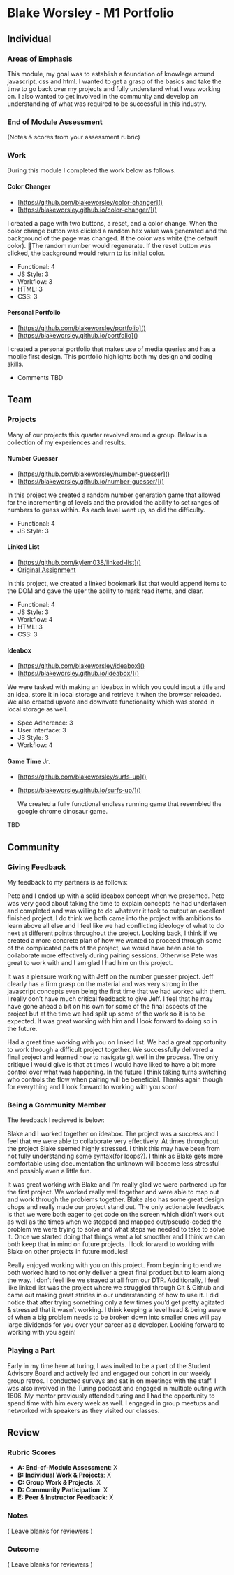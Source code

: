 # Blake Worsley - M1 Portfolio
## Individual

### Areas of Emphasis

This module, my goal was to establish a foundation of knowlege around javascript, css and html. I wanted to get a grasp of the basics and take the time to go back over my projects and fully understand what I was working on. I also wanted to get involved in the community and develop an understanding of what was required to be successful in this industry.

### End of Module Assessment

(Notes & scores from your assessment rubric)

### Work

During this module I completed the work below as follows.

#### Color Changer

* [https://github.com/blakeworsley/color-changer]()
* [https://blakeworsley.github.io/color-changer/]()

I created a page with two buttons, a reset, and a color change. When the color change button was clicked a random hex value was generated and the background of the page was changed. If the color was white (the default color). The random number would regenerate. If the reset button was clicked, the background would return to its initial color.

* Functional: 4
* JS Style: 3
* Workflow: 3
* HTML: 3
* CSS: 3

#### Personal Portfolio

* [https://github.com/blakeworsley/portfolio]()
* [https://blakeworsley.github.io/portfolio]()

I created a personal portfolio that makes use of media queries and has a mobile first design. This portfolio highlights both my design and coding skills.

* Comments TBD

## Team

### Projects

Many of our projects this quarter revolved around a group. Below is a collection of my experiences and results.

#### Number Guesser

* [https://github.com/blakeworsley/number-guesser]()
* [https://blakeworsley.github.io/number-guesser/]()

In this project we created a random number generation game that allowed for the incrementing of levels and the provided the ability to set ranges of numbers to guess within. As each level went up, so did the difficulty. 

* Functional: 4
* JS Style: 3


#### Linked List

* [https://github.com/kylem038/linked-list]()
* [Original Assignment]()

In this project, we created a linked bookmark list that would append items to the DOM and gave the user the ability to mark read items, and clear. 

* Functional: 4
* JS Style: 3
* Workflow: 4
* HTML: 3
* CSS: 3


#### Ideabox

* [https://github.com/blakeworsley/ideabox]()
* [https://blakeworsley.github.io/ideabox/]()

We were tasked with making an ideabox in which you could input a title and an idea, store it in local storage and retrieve it when the browser reloaded. We also created upvote and downvote functionality which was stored in local storage as well.

* Spec Adherence: 3
* User Interface: 3
* JS Style: 3
* Workflow: 4


#### Game Time Jr.

* [https://github.com/blakeworsley/surfs-up]()
* [https://blakeworsley.github.io/surfs-up/]()

    We created a fully functional endless running game that resembled the google chrome dinosaur game. 

TBD

## Community

### Giving Feedback

My feedback to my partners is as follows:

Pete and I ended up with a solid ideabox concept when we presented. Pete was very good about taking the time to explain concepts he had undertaken and completed and was willing to do whatever it took to output an excellent finished project. I do think we both came into the project with ambitions to learn above all else and I feel like we had conflicting ideology of what to do next at different points throughout the project. Looking back, I think if we created a more concrete plan of how we wanted to proceed through some of the complicated parts of the project, we would have been able to collaborate more effectively during pairing sessions. Otherwise Pete was great to work with and I am glad I had him on this project.

It was a pleasure working with Jeff on the number guesser project. Jeff clearly has a firm grasp on the material and was very strong in the javascript concepts even being the first time that we had worked with them. I really don’t have much critical feedback to give Jeff. I feel that he may have gone ahead a bit on his own for some of the final aspects of the project but at the time we had split up some of the work so it is to be expected. It was great working with him and I look forward to doing so in the future.

Had a great time working with you on linked list. We had a great opportunity to work through a difficult project together. We successfully delivered a final project and learned how to navigate git well in the process. The only critique I would give is that at times I would have liked to have a bit more control over what was happening. In the future I think taking turns switching who controls the flow when pairing will be beneficial. Thanks again though for everything and I look forward to working with you soon!

### Being a Community Member

The feedback I recieved is below:

Blake and I worked together on ideabox. The project was a success and I feel that we were able to collaborate very effectively. At times throughout the project Blake seemed highly stressed. I think this may have been from not fully understanding some syntax(for loops?). I think as Blake gets more comfortable using documentation the unknown will become less stressful and possibly even a little fun.

It was great working with Blake and I’m really glad we were partnered up for the first project.  We worked really well together and were able to map out and work through the problems together.  Blake also has some great design chops and really made our project stand out.  The only actionable feedback is that we were both eager to get code on the screen which didn’t work out as well as the times when we stopped and mapped out/pseudo-coded the problem we were trying to solve and what steps we needed to take to solve it.  Once we started doing that things went a lot smoother and I think we can both keep that in mind on future projects.   I look forward to working with Blake on other projects in future modules!

Really enjoyed working with you on this project. From beginning to end we both worked hard to not only deliver a great final product but to learn along the way. I don’t feel like we strayed at all from our DTR. Additionally, I feel like linked list was the project where we struggled through Git & Github and came out making great strides in our understanding of how to use it. I did notice that after trying something only a few times you’d get pretty agitated & stressed that it wasn’t working. I think keeping a level head & being aware of when a big problem needs to be broken down into smaller ones will pay large dividends for you over your career as a developer. Looking forward to working with you again!



### Playing a Part

Early in my time here at turing, I was invited to be a part of the Student Advisory Board and actively led and engaged our cohort in our weekly group retros. I conducted surveys and sat in on meetings with the staff. I was also involved in the Turing podcast and engaged in multiple outing with 1606. My mentor previously attended turing and I had the opportunity to spend time with him every week as well.
I engaged in group meetups and networked with speakers as they visited our classes.


## Review

### Rubric Scores

* **A: End-of-Module Assessment**: X
* **B: Individual Work & Projects**: X
* **C: Group Work & Projects**: X
* **D: Community Participation**: X
* **E: Peer & Instructor Feedback**: X

### Notes

( Leave blanks for reviewers )

### Outcome

( Leave blanks for reviewers )
